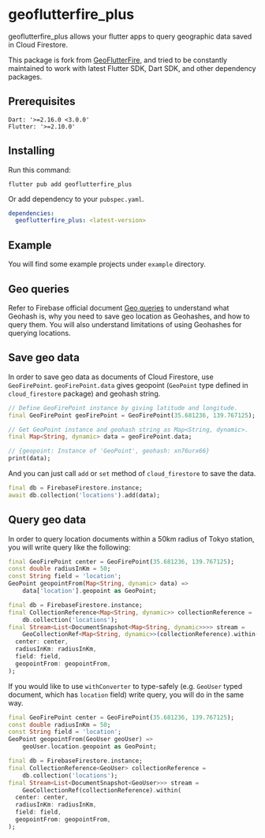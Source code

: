 # geoflutterfire_plus

geoflutterfire_plus allows your flutter apps to query geographic data saved in Cloud Firestore.

This package is fork from [GeoFlutterFire](https://github.com/DarshanGowda0/GeoFlutterFire), and tried to be constantly maintained to work with latest Flutter SDK, Dart SDK, and other dependency packages.

## Prerequisites

```plain
Dart: '>=2.16.0 <3.0.0'
Flutter: '>=2.10.0'
```

## Installing

Run this command:

```shell
flutter pub add geoflutterfire_plus
```

Or add dependency to your `pubspec.yaml`.

```yaml
dependencies:
  geoflutterfire_plus: <latest-version>
```

## Example

You will find some example projects under `example` directory.

## Geo queries

Refer to Firebase official document [Geo queries](https://firebase.google.com/docs/firestore/solutions/geoqueries) to understand what Geohash is, why you need to save geo location as Geohashes, and how to query them. You will also understand limitations of using Geohashes for querying locations.

## Save geo data

In order to save geo data as documents of Cloud Firestore, use `GeoFirePoint`. `geoFirePoint.data` gives geopoint (`GeoPoint` type defined in `cloud_firestore` package) and geohash string.

```dart
// Define GeoFirePoint instance by giving latitude and longitude.
final GeoFirePoint geoFirePoint = GeoFirePoint(35.681236, 139.767125);

// Get GeoPoint instance and geohash string as Map<String, dynamic>.
final Map<String, dynamic> data = geoFirePoint.data;

// {geopoint: Instance of 'GeoPoint', geohash: xn76urx66}
print(data);
```

And you can just call `add` or `set` method of `cloud_firestore` to save the data.

```dart
final db = FirebaseFirestore.instance;
await db.collection('locations').add(data);
```

## Query geo data

In order to query location documents within a 50km radius of Tokyo station, you will write query like the following:

```dart
final GeoFirePoint center = GeoFirePoint(35.681236, 139.767125);
const double radiusInKm = 50;
const String field = 'location';
GeoPoint geopointFrom(Map<String, dynamic> data) =>
    data['location'].geopoint as GeoPoint;

final db = FirebaseFirestore.instance;
final CollectionReference<Map<String, dynamic>> collectionReference =
    db.collection('locations');
final Stream<List<DocumentSnapshot<Map<String, dynamic>>>> stream =
    GeoCollectionRef<Map<String, dynamic>>(collectionReference).within(
  center: center,
  radiusInKm: radiusInKm,
  field: field,
  geopointFrom: geopointFrom,
);
```

If you would like to use `withConverter` to type-safely (e.g. `GeoUser` typed document, which has `location` field) write query, you will do in the same way.

```dart
final GeoFirePoint center = GeoFirePoint(35.681236, 139.767125);
const double radiusInKm = 50;
const String field = 'location';
GeoPoint geopointFrom(GeoUser geoUser) =>
    geoUser.location.geopoint as GeoPoint;

final db = FirebaseFirestore.instance;
final CollectionReference<GeoUser> collectionReference =
    db.collection('locations');
final Stream<List<DocumentSnapshot<GeoUser>>> stream =
    GeoCollectionRef(collectionReference).within(
  center: center,
  radiusInKm: radiusInKm,
  field: field,
  geopointFrom: geopointFrom,
);
```

